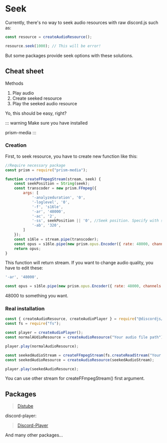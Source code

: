 # Seek

Currently, there's no way to seek audio resources with raw discord.js such as:

```js
const resource = createAudioResource();

resource.seek(1000); // This will be error!
```

But some packages provide seek options with these solutions.

## Cheat sheet

Methods

1. Play audio
2. Create seeked resource
3. Play the seeked audio resource

Yo, this should be easy, right?

::: warning
Make sure you have installed 

prism-media
:::

### Creation

First, to seek resource, you have to create new function like this:

```js
//Require necessary package
const prism = require("prism-media");

function createFFmpegStream(stream, seek) {
	const seekPosition = String(seek);
	const transcoder = new prism.FFmpeg({
		args: [
			'-analyzeduration', '0',
			'-loglevel', '0',
			'-f', 's16le',
			'-ar', '48000',
			'-ac', '2',
			'-ss', seekPosition || '0', //Seek position. Specify with seconds. Should pass string
			'-ab', '320',
		]
	});
	const s16le = stream.pipe(transcoder);
	const opus = s16le.pipe(new prism.opus.Encoder({ rate: 48000, channels: 2, frameSize: 960 }));
	return opus;
}
```
This function will return stream. If you want to change audio quality, you have to edit these:
```js
'-ar', '48000',

const opus = s16le.pipe(new prism.opus.Encoder({ rate: 48000, channels: 2, frameSize: 960 }));
```
48000 to something you want.

### Real installation

```js
const { createAudioResource, createAudioPlayer } = require("@discordjs/voice");
const fs = require("fs");

const player = createAudioPlayer();
const normalAUdioResource = createAudioResource("Your audio file path");

player.play(normalAudioResource);

const seekedAudioStream = createFFmpegStream(fs.createReadStream("Your audio file path"), 10); //Seek to 10s
const seekedAudioResource = createAudioResource(seekedAudioStream);

player.play(seekedAudioResource);
```

You can use other stream for createFFmpegStream() first argument.

## Packages
>[Distube](https://npm.im/distube "Distube npm")

discord-player:

>[Discord-Player](https://npm.im/discord-player "Discord-Player")

And many other packages...
